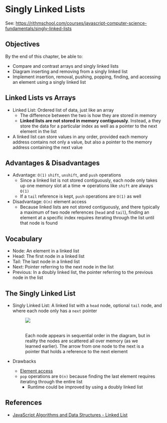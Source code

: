 # Singly Linked Lists

See:
<https://rithmschool.com/courses/javascript-computer-science-fundamentals/singly-linked-lists>

## Objectives

By the end of this chapter, be able to:

- Compare and contrast arrays and singly linked lists
- Diagram inserting and removing from a singly linked list
- Implement insertion, removal, pushing, popping, finding, and accessing an
  element using a singly linked list

## Linked Lists vs Arrays

- Linked List: Ordered list of data, just like an array
  - The difference between the two is how they are stored in memory
  - **Linked lists are not stored in memory contiguously**. Instead, a they
    store the data for a particular index as well as a pointer to the next
    element in the list
- A linked list can store values in any order, provided each memory address
  contains not only a value, but also a pointer to the memory address containing
  the next value

## Advantages & Disadvantages

- Advantage: `O(1)` `shift`, `unshift`, and `push` operations
  - Since a linked list is not stored contiguously, each node only takes up one
    memory slot at a time => operations like `shift` are always `O(1)`
  - If a `tail` reference is kept, `push` operations are `O(1)` as well
- Disadvantage: `O(n)` element access
  - Because linked lists are not stored contiguously, and there typically a
    maximum of two node references (`head` and `tail`), finding an element at a
    specific index requires iterating through the list until that node is found

## Vocabulary

- Node: An element in a linked list
- Head: The first node in a linked list
- Tail: The last node in a linked list
- Next: Pointer referring to the next node in the list
- Previous: In a doubly linked list, the pointer referring to the previous node
  in the list

## The Singly Linked List

- Singly Linked List: A linked list with a `head` node, optional `tail` node,
  and where each node only has a `next` pointer

  <figure
    style="align-items:flex-start;display:flex;flex-direction:column;justify-content:center"
  >
    <img
      src="singly-linked-list.png"
      style="background-color:white;margin-bottom:2rem"
    />

    <figcaption>
      Each node appears in sequential order in the diagram, but in reality the nodes
      are scattered all over memory (as we learned earlier). The arrow from one node
      to the next is a pointer that holds a reference to the next element
    </figcaption>
  </figure>

- Drawbacks
  - [Element access](#advantages--disadvantages)
  - `pop` operations are `O(n)` because finding the last element requires
    iterating through the entire list
    - Runtime could be improved by using a doubly linked list

## References

- [JavaScript Algorithms and Data Structures - Linked List][1]

[1]:
  https://github.com/trekhleb/javascript-algorithms/tree/master/src/data-structures/linked-list
